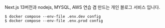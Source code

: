 Next.js 13버전과 nodejs, MYSQL, AWS 연습 겸 만드는 개인 블로그 서비스 입니다.

```
$ docker compose --env-file .env.dev config
$ docker compose --env-file .env.prod config
```
